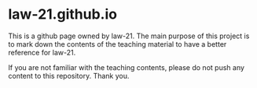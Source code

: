 # law-21.github.io

This is a github page owned by law-21. The main purpose of this project is to mark down the contents of the teaching material to have a better reference for law-21.

If you are not familiar with the teaching contents, please do not push any content to this repository. Thank you.
